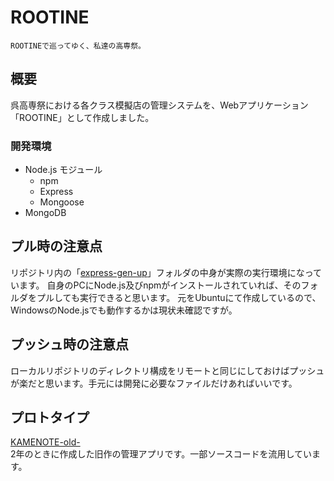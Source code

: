 # ROOTINE
```
ROOTINEで巡ってゆく、私達の高専祭。
```

## 概要
呉高専祭における各クラス模擬店の管理システムを、Webアプリケーション「ROOTINE」として作成しました。
### 開発環境
- Node.js
    モジュール
  - npm
  - Express
  - Mongoose
- MongoDB

## プル時の注意点
リポジトリ内の「[express-gen-up](express-gen-app)」フォルダの中身が実際の実行環境になっています。
自身のPCにNode.js及びnpmがインストールされていれば、そのフォルダをプルしても実行できると思います。
元をUbuntuにて作成しているので、WindowsのNode.jsでも動作するかは現状未確認ですが。

## プッシュ時の注意点
ローカルリポジトリのディレクトリ構成をリモートと同じにしておけばプッシュが楽だと思います。手元には開発に必要なファイルだけあればいいです。

## プロトタイプ
[KAMENOTE-old-](https://github.com/PopCorn-Xeno/KAMENOTE-old-)<br>
2年のときに作成した旧作の管理アプリです。一部ソースコードを流用しています。
